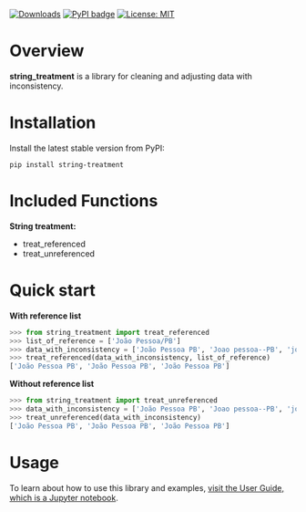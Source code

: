 [![Downloads](https://static.pepy.tech/badge/string_treatment)](https://pepy.tech/project/string_treatment) [![PyPI badge](https://badge.fury.io/py/string-treatment.svg)](https://badge.fury.io/py/string-treatment) [![License: MIT](https://img.shields.io/badge/License-MIT-yellow.svg)](https://opensource.org/licenses/MIT)

# Overview

**string_treatment** is a library for cleaning and adjusting data with inconsistency.

# Installation
Install the latest stable version from PyPI:

```shell
pip install string-treatment
```

# Included Functions

**String treatment:**

* treat_referenced
* treat_unreferenced

# Quick start
**With reference list**
``` python
>>> from string_treatment import treat_referenced
>>> list_of_reference = ['João Pessoa/PB']
>>> data_with_inconsistency = ['João Pessoa PB', 'Joao pessoa--PB', 'joa pssoa(pb)']
>>> treat_referenced(data_with_inconsistency, list_of_reference)
['João Pessoa PB', 'João Pessoa PB', 'João Pessoa PB']
```

**Without reference list**
``` python
>>> from string_treatment import treat_unreferenced
>>> data_with_inconsistency = ['João Pessoa PB', 'Joao pessoa--PB', 'joa pssoa(pb)']
>>> treat_unreferenced(data_with_inconsistency)
['João Pessoa PB', 'João Pessoa PB', 'João Pessoa PB']
```

# Usage
To learn about how to use this library and examples,
[visit the User Guide, which is a Jupyter notebook](https://github.com/guilhermehuther/string_treatment/blob/main/guide.ipynb).
